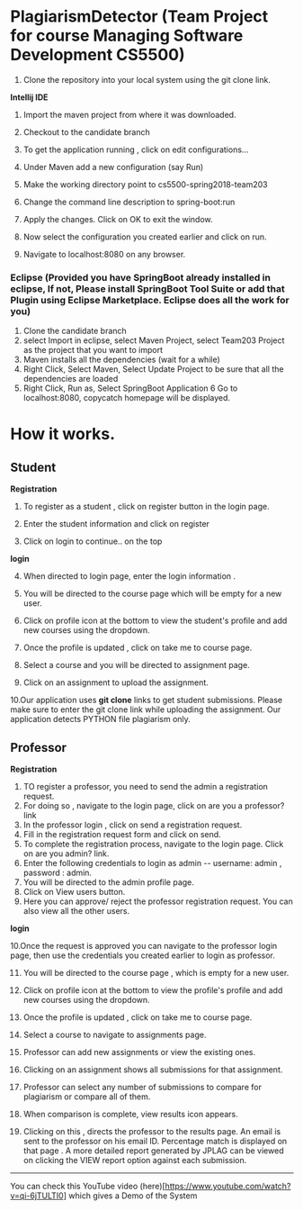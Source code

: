 # PlagiarismDetector (Team Project for course Managing Software Development CS5500) 

1. Clone the repository into your local system using the git clone link. 

**Intellij IDE**

1. Import the maven project from where it was downloaded. 

2. Checkout to the candidate branch

3. To get the application running , click on edit configurations...

4. Under Maven add a new configuration (say Run) 

5. Make the working directory point to cs5500-spring2018-team203

6. Change the command line description to  spring-boot:run

7. Apply the changes. Click on OK to exit the window. 

8. Now select the configuration you created earlier and click on run. 

9. Navigate to localhost:8080 on any browser. 

### Eclipse (Provided you have SpringBoot already installed in eclipse, If not, Please install SpringBoot Tool Suite or add that Plugin using Eclipse Marketplace. Eclipse does all the work for you)
1. Clone the candidate branch 
2. select Import in eclipse, select Maven Project, select Team203 Project as the project that you want to import 
3. Maven installs all the dependencies (wait for a while)
4. Right Click, Select Maven, Select Update Project to be sure that all the dependencies are loaded 
5. Right Click, Run as, Select SpringBoot Application
6  Go to localhost:8080, copycatch homepage will be displayed. 






# How it works. 

 ## Student 

**Registration**
1. To register as a student , click on register button in the login page.

2. Enter the student information and click on register 

3. Click on login to continue.. on the top 

**login** 

4. When directed to login page, enter the login information . 

5. You will be directed to the course page which will be empty for a new user.

6. Click on profile icon at the bottom to view the student's profile and add new courses using the dropdown. 

7. Once the profile is updated , click on take me to course page.

8. Select a course and you will be directed to assignment page.
 
9. Click on an assignment to upload the assignment.

10.Our application uses **git clone** links to get student submissions. Please make sure to enter the git clone link while uploading the assignment. Our application detects PYTHON file plagiarism only. 

 ## Professor

**Registration**

1. TO register a professor, you need to send the admin a registration request.
2. For doing so , navigate to the login page, click on are you a professor? link 
3. In the professor login , click on send a registration request. 
4. Fill in the registration request form and click on send. 
5. To complete the registration process, navigate to the login page. Click on are you admin? link.
6. Enter the following credentials to login as admin -- username: admin , password : admin. 
7. You will be directed to the admin profile page. 
8. Click on View users button.
9. Here you can approve/ reject the professor registration request. You can also view all the other users.

**login**

10.Once the request is approved you can navigate to the professor login page, then use the credentials you created earlier to login as professor.

11. You will be directed to the course page , which is empty for a new user.

12. Click on profile icon at the bottom to view the profile's profile and add new courses using the dropdown. 
13. Once the profile is updated , click on take me to course page.

14. Select a course to navigate to assignments page.

15. Professor can add new assignments or view the existing ones.

16. Clicking on an assignment  shows all submissions for that assignment.

17. Professor can select any number of submissions to compare for plagiarism or compare all of them.

18. When comparison is complete, view results icon appears. 

19. Clicking on this , directs the professor to the results page. An email is sent to the professor on his email ID. Percentage match is displayed on that page . A more detailed report generated by JPLAG can be viewed on clicking the VIEW report option against each submission.

--------------------------------------------------------------------------------------------------------------------------------

You can check this YouTube video (here)[https://www.youtube.com/watch?v=qi-6jTULTI0] which gives a Demo of the System 





